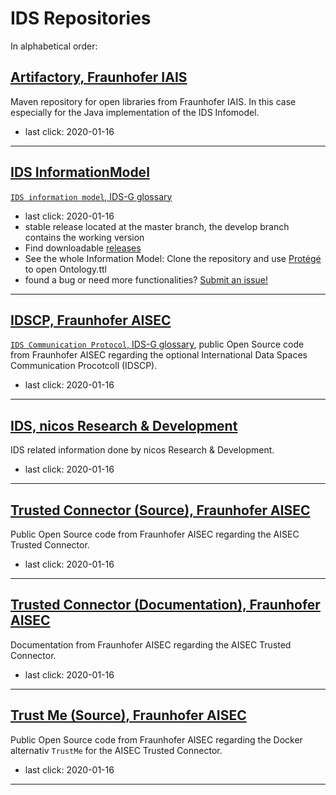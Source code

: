 # IDS Repositories


In alphabetical order:

## [Artifactory, Fraunhofer IAIS](https://maven.iais.fraunhofer.de/artifactory/eis-ids-public/de/fraunhofer/iais/eis/ids)
Maven repository for open libraries from Fraunhofer IAIS. In this case
 especially for the Java implementation of the IDS Infomodel.
- last click: 2020-01-16
---

## [IDS InformationModel](https://github.com/International-Data-Spaces-Association/InformationModel)
[`IDS information model`, IDS-G glossary](../Glossary/README.md#ids-information-model)
- last click: 2020-01-16
- stable release located at the master branch, the develop branch contains the working version
- Find downloadable [releases](https://github.com/International-Data-Spaces-Association/InformationModel/releases)
- See the whole Information Model: Clone the repository and use [Protégé](https://protege.stanford.edu/) to open Ontology.ttl
- found a bug or need more functionalities? [Submit an issue!](https://github.com/International-Data-Spaces-Association/InformationModel/issues)
---


## [IDSCP, Fraunhofer AISEC](https://github.com/International-Data-Spaces-Association/idscp2-jvm)
[`IDS Communication Protocol`, IDS-G glossary](../Glossary/README.md#idscp), public Open Source code from Fraunhofer AISEC regarding the optional
 International Data Spaces Communication Procotcoll (IDSCP).
- last click: 2020-01-16
---

## [IDS, nicos Research & Development](https://github.com/nicosResearchAndDevelopment/nrd-ids)
IDS related information done by nicos Research & Development.
- last click: 2020-01-16
---

## [Trusted Connector (Source), Fraunhofer AISEC](https://github.com/Industrial-Data-Space)
Public Open Source code from Fraunhofer AISEC regarding the
 AISEC Trusted Connector.
- last click: 2020-01-16
---

## [Trusted Connector (Documentation), Fraunhofer AISEC](https://industrial-data-space.github.io/trusted-connector-documentation/)
Documentation from Fraunhofer AISEC regarding the AISEC Trusted
 Connector.
- last click: 2020-01-16
---

## [Trust Me (Source), Fraunhofer AISEC](https://github.com/trustm3)
Public Open Source code from Fraunhofer AISEC regarding the Docker
 alternativ `TrustMe` for the AISEC Trusted Connector.
- last click: 2020-01-16
---
